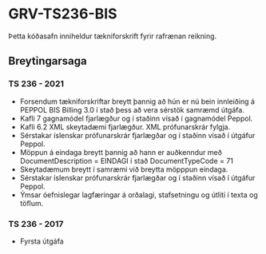 # GRV-TS236-BIS
Þetta kóðasafn inniheldur tækniforskrift fyrir rafrænan reikning.

## Breytingarsaga

### TS 236 - 2021
- Forsendum tækniforskriftar breytt þannig að hún er nú bein innleiðing á PEPPOL BIS Billing 3.0 í stað þess að vera sérstök samræmd útgáfa.
- Kafli 7 gagnamódel fjarlægður og í staðinn vísað í gagnamódel Peppol.
- Kafli 6.2 XML skeytadæmi fjarlægður. XML prófunarskrár fylgja.
- Sérstakar íslenskar prófunarskrár fjarlægðar og í staðinn vísað í útgáfur Peppol.
- Möppun á eindaga breytt þannig að hann er auðkenndur með DocumentDescription = EINDAGI í stað DocumentTypeCode = 71
- Skeytadæmum breytt í samræmi við breytta möpppun eindaga.
- Sérstakar íslenskar prófunarskrár fjarlægðar og í staðinn vísað í útgáfur Peppol.
- Ýmsar óefnislegar lagfæringar á orðalagi, stafsetningu og útliti í texta og töflum.

### TS 236 - 2017
- Fyrsta útgáfa



